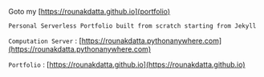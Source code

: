Goto my [https://rounakdatta.github.io](portfolio)

```Personal Serverless Portfolio built from scratch starting from Jekyll```

```Computation Server``` : [https://rounakdatta.pythonanywhere.com](https://rounakdatta.pythonanywhere.com)

```Portfolio``` : [https://rounakdatta.github.io](https://rounakdatta.github.io)